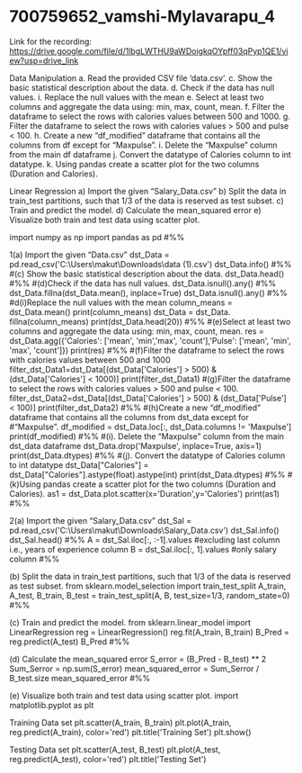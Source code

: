 # 700759652_vamshi-Mylavarapu_4
Link for the recording: https://drive.google.com/file/d/1lbgLWTHU9aWDoigkqOYpff03qPyp1QE1/view?usp=drive_link

Data Manipulation a. Read the provided CSV file ‘data.csv’. c. Show the basic statistical description about the data. d. Check if the data has null values. i. Replace the null values with the mean e. Select at least two columns and aggregate the data using: min, max, count, mean. f. Filter the dataframe to select the rows with calories values between 500 and 1000. g. Filter the dataframe to select the rows with calories values > 500 and pulse < 100. h. Create a new “df_modified” dataframe that contains all the columns from df except for “Maxpulse”. i. Delete the “Maxpulse” column from the main df dataframe j. Convert the datatype of Calories column to int datatype. k. Using pandas create a scatter plot for the two columns (Duration and Calories).

Linear Regression a) Import the given “Salary_Data.csv” b) Split the data in train_test partitions, such that 1/3 of the data is reserved as test subset. c) Train and predict the model. d) Calculate the mean_squared error e) Visualize both train and test data using scatter plot.

import numpy as np import pandas as pd #%%

1(a) Import the given “Data.csv”
dst_Data = pd.read_csv('C:\Users\makut\Downloads\data (1).csv') dst_Data.info() #%% #(c) Show the basic statistical description about the data. dst_Data.head() #%% #(d)Check if the data has null values. dst_Data.isnull().any() #%% dst_Data.fillna(dst_Data.mean(), inplace=True) dst_Data.isnull().any() #%% #d(i)Replace the null values with the mean column_means = dst_Data.mean() print(column_means) dst_Data = dst_Data. fillna(column_means) print(dst_Data.head(20)) #%% #(e)Select at least two columns and aggregate the data using: min, max, count, mean. res = dst_Data.agg({'Calories': ['mean', 'min','max', 'count'],'Pulse': ['mean', 'min', 'max', 'count']}) print(res) #%% #(f)Filter the dataframe to select the rows with calories values between 500 and 1000 filter_dst_Data1=dst_Data[(dst_Data['Calories'] > 500) & (dst_Data['Calories'] < 1000)] print(filter_dst_Data1) #(g)Filter the dataframe to select the rows with calories values > 500 and pulse < 100. filter_dst_Data2=dst_Data[(dst_Data['Calories'] > 500) & (dst_Data['Pulse'] < 100)] print(filter_dst_Data2) #%% #(h)Create a new “df_modified” dataframe that contains all the columns from dst_data except for #“Maxpulse”. df_modified = dst_Data.loc[:, dst_Data.columns != 'Maxpulse'] print(df_modified) #%% #(i). Delete the “Maxpulse” column from the main dst_data dataframe dst_Data.drop('Maxpulse', inplace=True, axis=1) print(dst_Data.dtypes) #%% #(j). Convert the datatype of Calories column to int datatype dst_Data["Calories"] = dst_Data["Calories"].astype(float).astype(int) print(dst_Data.dtypes) #%% #(k)Using pandas create a scatter plot for the two columns (Duration and Calories). as1 = dst_Data.plot.scatter(x='Duration',y='Calories') print(as1) #%%

2(a) Import the given “Salary_Data.csv”
dst_Sal = pd.read_csv('C:\Users\makut\Downloads\Salary_Data.csv') dst_Sal.info() dst_Sal.head() #%% A = dst_Sal.iloc[:, :-1].values #excluding last column i.e., years of experience column B = dst_Sal.iloc[:, 1].values #only salary column #%%

(b) Split the data in train_test partitions, such that 1/3 of the data is reserved as test subset.
from sklearn.model_selection import train_test_split A_train, A_test, B_train, B_test = train_test_split(A, B, test_size=1/3, random_state=0) #%%

(c) Train and predict the model.
from sklearn.linear_model import LinearRegression reg = LinearRegression() reg.fit(A_train, B_train) B_Pred = reg.predict(A_test) B_Pred #%%

(d) Calculate the mean_squared error
S_error = (B_Pred - B_test) ** 2 Sum_Serror = np.sum(S_error) mean_squared_error = Sum_Serror / B_test.size mean_squared_error #%%

(e) Visualize both train and test data using scatter plot.
import matplotlib.pyplot as plt

Training Data set
plt.scatter(A_train, B_train) plt.plot(A_train, reg.predict(A_train), color='red') plt.title('Training Set') plt.show()

Testing Data set
plt.scatter(A_test, B_test) plt.plot(A_test, reg.predict(A_test), color='red') plt.title('Testing Set')
